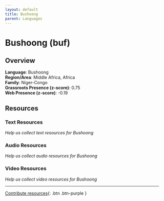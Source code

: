 ```yaml
---
layout: default
title: Bushoong
parent: Languages
---
```


# Bushoong (buf)

## Overview

**Language**: Bushoong  
**Region/Area**: Middle Africa, Africa  
**Family**: Niger-Congo  
**Grassroots Presence (z-score)**: 0.75  
**Web Presence (z-score)**: -0.19  

## Resources

### Text Resources
*Help us collect text resources for Bushoong*

### Audio Resources
*Help us collect audio resources for Bushoong*

### Video Resources
*Help us collect video resources for Bushoong*

---

[Contribute resources](https://forms.office.com/e/1SfLJx3u1r){: .btn .btn-purple }
